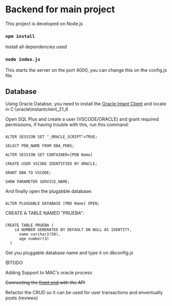 # Backend for main project

This project is developed on Node.js

### `npm install`

Install all dependencies used

### `node index.js`

This starts the server on the port 4000, you can change this on the config.js file


## Database

Using Oracle Databse, you need to install the [Oracle Intant Client](https://www.oracle.com/database/technologies/instant-client/downloads.html) and locate in C:\\oracle\\instantclient_21_6

Open SQL Plus and create a user (VSCODE/ORACLE) and grant required permissions, if having trouble with this, run this command: 
###
    ALTER SESSION SET "_ORACLE_SCRIPT"=TRUE;
    
    SELECT PDB_NAME FROM DBA_PDBS; 
    
    ALTER SESSION SET CONTAINER=[PDB Name]
    
    CREATE USER VSCODE IDENTIFIED BY ORACLE;
    
    GRANT DBA TO VSCODE;

    SHOW PARAMETER SERVICE_NAME; 

And finally open the plugabble database:

###
    ALTER PLUGGABLE DATABASE [PBD Name] OPEN; 

CREATE A TABLE NAMED "PRUEBA":

###
    CREATE TABLE PRUEBA (
        id NUMBER GENERATED BY DEFAULT ON NULL AS IDENTITY,
          name varchar2(50),
          age number(3)
      )
      
 Get you pluggable database name and type it on dbconfig.js
 
  @TODO
 
Adding Support to MAC's oracle process

~~Connecting the [front end](https://github.com/Gabrielmong/main-project-front) with the API~~

Refactor the CRUD so it can be used for user transactions and enventually posts (reviews)
